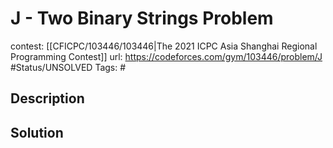 # J - Two Binary Strings Problem

contest: [[CFICPC/103446/103446|The 2021 ICPC Asia Shanghai Regional Programming Contest]]
url: https://codeforces.com/gym/103446/problem/J
#Status/UNSOLVED
Tags: #

## Description

## Solution

